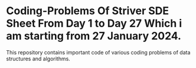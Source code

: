 # Coding-Problems Of Striver SDE Sheet From Day 1 to Day 27 Which i am starting from 27 January 2024.
This repository contains important code of various coding problems of data structures and algorithms.
